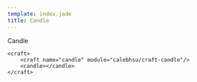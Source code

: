 ```yaml
---
template: index.jade
title: Candle
---
```


Candle

```craftml
<craft>
    <craft name="candle" module="calebhsu/craft-candle"/>
    <candle></candle>
</craft>
```
